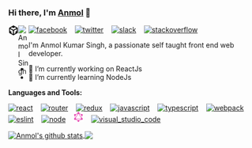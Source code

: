 ### Hi there, I'm [Anmol](https://www.linkedin.com/in/anmolsukki/) 👋

<!-- CodeSandbox -->
<a href="https://codesandbox.io/u/anmolsukki">
  <img align="left" alt="Anmol Singh | CodeSandbox" width="20px" src="https://raw.githubusercontent.com/anuraghazra/anuraghazra/master/assets/codesandbox.svg" />
</a>

<!-- Discord -->
<a href="https://discord.gg/zMkSphwHjE">
  <img align="left" alt="Anmol Singh" width="21px" src="https://raw.githubusercontent.com/anuraghazra/anuraghazra/master/assets/discord-round.svg" />
</a>

[![facebook](https://aleen42.github.io/badges/src/facebook.svg)](https://www.facebook.com/Anmolsukki/)&nbsp;&nbsp;&nbsp;
[![twitter](https://aleen42.github.io/badges/src/twitter.svg)](https://twitter.com/anmolsukki)&nbsp;&nbsp;&nbsp;
[![slack](https://aleen42.github.io/badges/src/slack.svg)](https://slack.com/)&nbsp;&nbsp;&nbsp;
[![stackoverflow](https://aleen42.github.io/badges/src/stackoverflow.svg)](https://stackoverflow.com/)

I'm Anmol Kumar Singh, a passionate self taught front end web developer.
- 🔭 I’m currently working on ReactJs
- 🌱 I’m currently learning NodeJs

**Languages and Tools:** 

[![react](https://aleen42.github.io/badges/src/react.svg)](https://reactjs.org/)&nbsp;&nbsp;&nbsp;
[![router](https://aleen42.github.io/badges/src/router.svg)](https://reacttraining.com/react-router/)&nbsp;&nbsp;&nbsp;
[![redux](https://aleen42.github.io/badges/src/redux.svg)](https://redux.js.org/)&nbsp;&nbsp;&nbsp;
[![javascript](https://aleen42.github.io/badges/src/javascript.svg)](https://developer.mozilla.org/bm/docs/Web/JavaScript)&nbsp;&nbsp;&nbsp;
[![typescript](https://aleen42.github.io/badges/src/typescript.svg)](https://www.typescriptlang.org/docs/home.html)&nbsp;&nbsp;&nbsp;
[![webpack](https://aleen42.github.io/badges/src/webpack.svg)](https://webpack.js.org/)&nbsp;&nbsp;&nbsp;
[![eslint](https://aleen42.github.io/badges/src/eslint.svg)](https://eslint.org/)&nbsp;&nbsp;&nbsp;
[![node](https://aleen42.github.io/badges/src/node.svg)](https://nodejs.org/en/)&nbsp;&nbsp;&nbsp;
<code><img height="20" src="https://raw.githubusercontent.com/github/explore/5c058a388828bb5fde0bcafd4bc867b5bb3f26f3/topics/graphql/graphql.png"></code>&nbsp;&nbsp;&nbsp;
[![visual_studio_code](https://aleen42.github.io/badges/src/visual_studio_code.svg)](https://code.visualstudio.com/)

<!-- Github Stats -->
<a href="https://github.com/anmolsukki?tab=repositories">
  <img align="center" src="https://github-readme-stats.vercel.app/api?username=anmolsukki&show_icons=true&include_all_commits=true&theme=material-palenight" alt="Anmol's github stats" />
</a>

<!-- Github Stats -->
<a href="https://github.com/anmolsukki?tab=repositories">
  <img align="center" src="https://github-readme-stats.vercel.app/api/top-langs/?username=anmolsukki&layout=compact&theme=material-palenight" />
</a>

<!--
Comments goes here
- 💬 Ask me about ...
- 📫 How to reach me: ...
- 👯 I’m looking to collaborate on ...
- 🤔 I’m looking for help with ...
- 😄 Pronouns: ...
- ⚡ Fun fact: ...
-->

<!-- Top Repository
<a href="https://github.com/anmolsukki/anmolsukki">
  <img align="center" src="https://github-readme-stats.vercel.app/api/pin/?username=anmolsukki&repo=anmolsukki&theme=material-palenight" />
</a> 
-->
